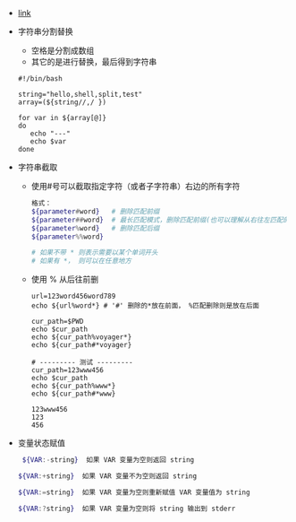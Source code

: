 - [link](https://blog.csdn.net/jiang0615csdn/article/details/124660710?ops_request_misc=&request_id=&biz_id=102&utm_term=shell%20%E8%84%9A%E6%9C%AC%E5%A4%84%E7%90%86%E5%AD%97%E7%AC%A6%E4%B8%B2&utm_medium=distribute.pc_search_result.none-task-blog-2~all~sobaiduweb~default-1-124660710.142^v96^pc_search_result_base1&spm=1018.2226.3001.4187)

- 字符串分割替换

  - 空格是分割成数组
  - 其它的是进行替换，最后得到字符串

  ```shell
  #!/bin/bash
  
  string="hello,shell,split,test"
  array=(${string//,/ }) 
  
  for var in ${array[@]}
  do
     echo "---"
     echo $var
  done
  ```

- 字符串截取

  - 使用#号可以截取指定字符（或者子字符串）右边的所有字符

    ```bash
    格式：
    ${parameter#word}   # 删除匹配前缀
    ${parameter##word}  # 最长匹配模式，删除匹配前缀(也可以理解从右往左匹配的第一个值)
    ${parameter%word}   # 删除匹配后缀
    ${parameter%%word}
    
    # 如果不带 * 则表示需要以某个单词开头
    # 如果有 *， 则可以在任意地方
    ```

  - 使用 % 从后往前删

    ```shell
    url=123word456word789
    echo ${url%word*} # '#' 删除的*放在前面， %匹配删除则是放在后面
    
    cur_path=$PWD
    echo $cur_path
    echo ${cur_path%voyager*}
    echo ${cur_path#*voyager}
    
    # --------- 测试 ---------
    cur_path=123www456
    echo $cur_path
    echo ${cur_path%www*}
    echo ${cur_path#*www}
    
    123www456
    123
    456
    ```

    

- 变量状态赋值

  ```sh
   ${VAR:-string}  如果 VAR 变量为空则返回 string
  
  ${VAR:+string}  如果 VAR 变量不为空则返回 string
  
  ${VAR:=string}  如果 VAR 变量为空则重新赋值 VAR 变量值为 string
  
  ${VAR:?string}  如果 VAR 变量为空则将 string 输出到 stderr 
  ```

  